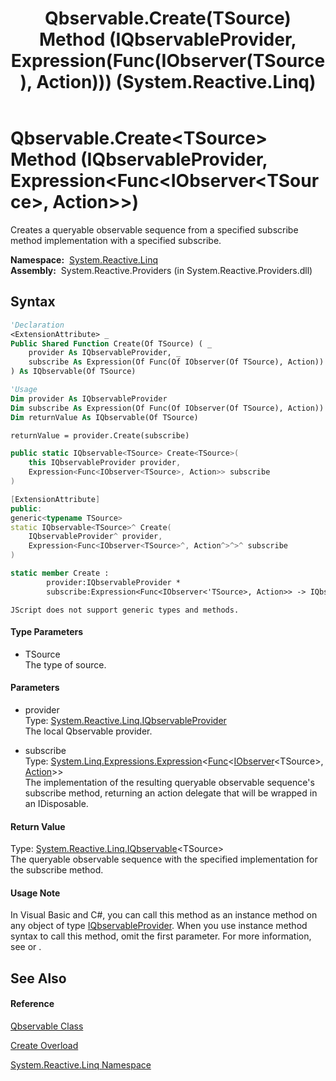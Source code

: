 ﻿---
title: Qbservable.Create(TSource) Method (IQbservableProvider, Expression(Func(IObserver(TSource), Action))) (System.Reactive.Linq)
TOCTitle: Create(TSource) Method (IQbservableProvider, Expression(Func(IObserver(TSource), Action)))
ms:assetid: M:System.Reactive.Linq.Qbservable.Create``1(System.Reactive.Linq.IQbservableProvider,System.Linq.Expressions.Expression{System.Func{System.IObserver{``0},System.Action}})
ms:mtpsurl: https://msdn.microsoft.com/en-us/library/Hh211714(v=VS.103)
ms:contentKeyID: 36069160
ms.date: 06/28/2011
mtps_version: v=VS.103
dev_langs:
- vb
- csharp
- c++
- fsharp
- jscript
---

# Qbservable.Create\<TSource\> Method (IQbservableProvider, Expression\<Func\<IObserver\<TSource\>, Action\>\>)

Creates a queryable observable sequence from a specified subscribe method implementation with a specified subscribe.

**Namespace:**  [System.Reactive.Linq](hh211929\(v=vs.103\).md)  
**Assembly:**  System.Reactive.Providers (in System.Reactive.Providers.dll)

## Syntax

``` vb
'Declaration
<ExtensionAttribute> _
Public Shared Function Create(Of TSource) ( _
    provider As IQbservableProvider, _
    subscribe As Expression(Of Func(Of IObserver(Of TSource), Action)) _
) As IQbservable(Of TSource)
```

``` vb
'Usage
Dim provider As IQbservableProvider
Dim subscribe As Expression(Of Func(Of IObserver(Of TSource), Action))
Dim returnValue As IQbservable(Of TSource)

returnValue = provider.Create(subscribe)
```

``` csharp
public static IQbservable<TSource> Create<TSource>(
    this IQbservableProvider provider,
    Expression<Func<IObserver<TSource>, Action>> subscribe
)
```

``` c++
[ExtensionAttribute]
public:
generic<typename TSource>
static IQbservable<TSource>^ Create(
    IQbservableProvider^ provider, 
    Expression<Func<IObserver<TSource>^, Action^>^>^ subscribe
)
```

``` fsharp
static member Create : 
        provider:IQbservableProvider * 
        subscribe:Expression<Func<IObserver<'TSource>, Action>> -> IQbservable<'TSource> 
```

``` jscript
JScript does not support generic types and methods.
```

#### Type Parameters

  - TSource  
    The type of source.

#### Parameters

  - provider  
    Type: [System.Reactive.Linq.IQbservableProvider](hh212104\(v=vs.103\).md)  
    The local Qbservable provider.  

<!-- end list -->

  - subscribe  
    Type: [System.Linq.Expressions.Expression](https://msdn.microsoft.com/en-us/library/Bb335710)\<[Func](https://msdn.microsoft.com/en-us/library/Bb549151)\<[IObserver](https://msdn.microsoft.com/en-us/library/Dd783449)\<TSource\>, [Action](https://msdn.microsoft.com/en-us/library/Bb534741)\>\>  
    The implementation of the resulting queryable observable sequence's subscribe method, returning an action delegate that will be wrapped in an IDisposable.  

#### Return Value

Type: [System.Reactive.Linq.IQbservable](hh229328\(v=vs.103\).md)\<TSource\>  
The queryable observable sequence with the specified implementation for the subscribe method.  

#### Usage Note

In Visual Basic and C\#, you can call this method as an instance method on any object of type [IQbservableProvider](hh212104\(v=vs.103\).md). When you use instance method syntax to call this method, omit the first parameter. For more information, see [](https://msdn.microsoft.com/en-us/library/Bb384936) or [](https://msdn.microsoft.com/en-us/library/Bb383977).

## See Also

#### Reference

[Qbservable Class](hh211693\(v=vs.103\).md)

[Create Overload](hh229608\(v=vs.103\).md)

[System.Reactive.Linq Namespace](hh211929\(v=vs.103\).md)

